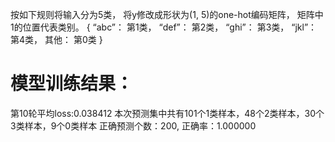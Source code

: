 按如下规则将输入分为5类， 将y修改成形状为(1, 5)的one-hot编码矩阵， 矩阵中1的位置代表类别。
    { “abc”： 第1类， “def”： 第2类， “ghi”： 第3类， “jkl”： 第4类， 其他： 第0类 }

模型训练结果：
=========
第10轮平均loss:0.038412
本次预测集中共有101个1类样本，48个2类样本，30个3类样本，9个0类样本
正确预测个数：200, 正确率：1.000000
